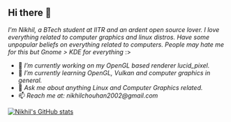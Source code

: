 ## Hi there 👋


_I'm Nikhil, a BTech student at IITR and an ardent open source lover. I love everything related to computer graphics and linux distros. Have some unpopular beliefs on everything related to computers. People may hate me for this but Gnome > KDE for everything_ :> <br/> 

- 🔭 _I’m currently working on my OpenGL based renderer lucid_pixel._
- 🌱 _I’m currently learning OpenGL, Vulkan and computer graphics in general._
- 💬 _Ask me about anything Linux and Computer Graphics related._
- 📫 _Reach me at: nikhilchouhan2002@gmail.com_



[![Nikhil's GitHub stats](https://github-readme-stats.vercel.app/api?username=NikChouhan&show_icons=true&theme=dracula)](https://github.com/anuraghazra/github-readme-stats)
